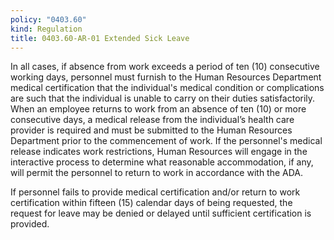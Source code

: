```yaml
---
policy: "0403.60"
kind: Regulation
title: 0403.60-AR-01 Extended Sick Leave
---
```


In all cases, if absence from work exceeds a period of ten (10) consecutive working days, personnel must furnish to the Human Resources Department medical certification that the individual's medical condition or complications are such that the individual is unable to carry on their duties satisfactorily. When an employee returns to work from an absence of ten (10) or more consecutive days, a medical release from the individual’s health care provider is required and must be submitted to the Human Resources Department prior to the commencement of work. If the personnel's medical release indicates work restrictions, Human Resources will engage in the interactive process to determine what reasonable accommodation, if any, will permit the personnel to return to work in accordance with the ADA. 

If personnel fails to provide medical certification and/or return to work certification within fifteen (15) calendar days of being requested, the request for leave may be denied or delayed until sufficient certification is provided.

